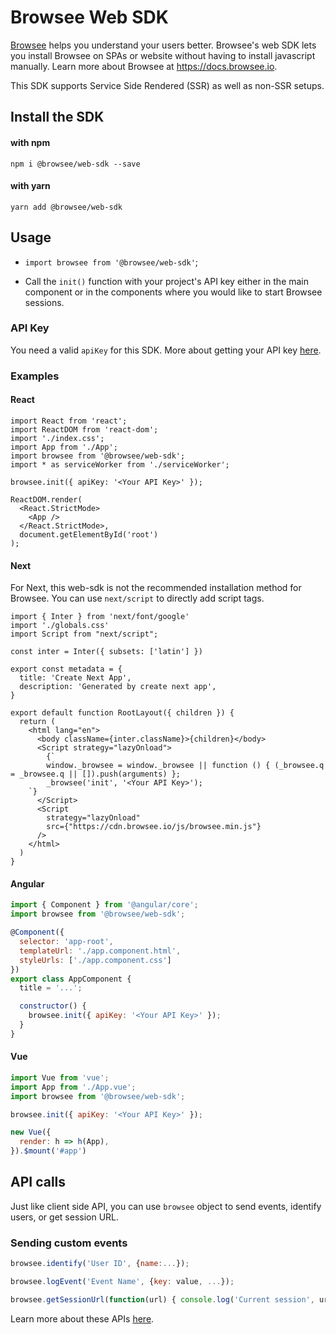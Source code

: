 # Browsee Web SDK

[Browsee](https://browsee.io) helps you understand your users better.
Browsee's web SDK lets you install Browsee on SPAs or website without having to
install javascript manually. Learn more about Browsee at https://docs.browsee.io.

This SDK supports Service Side Rendered (SSR) as well as non-SSR setups.

## Install the SDK

#### with npm

```
npm i @browsee/web-sdk --save
```

#### with yarn
```
yarn add @browsee/web-sdk
```

## Usage

* `import browsee from '@browsee/web-sdk'`;

* Call the `init()` function with your project's API key either in the main component or in the components where you would like to start Browsee sessions.

### API Key

You need a valid `apiKey` for this SDK. More about getting your API key [here](https://docs.browsee.io/integration/sdk-integration).

### Examples

#### React

```JSX
import React from 'react';
import ReactDOM from 'react-dom';
import './index.css';
import App from './App';
import browsee from '@browsee/web-sdk';
import * as serviceWorker from './serviceWorker';

browsee.init({ apiKey: '<Your API Key>' });

ReactDOM.render(
  <React.StrictMode>
    <App />
  </React.StrictMode>,
  document.getElementById('root')
);
```

#### Next

For Next, this web-sdk is not the recommended installation method for Browsee.
You can use `next/script` to directly add script tags.

```JSX
import { Inter } from 'next/font/google'
import './globals.css'
import Script from "next/script";

const inter = Inter({ subsets: ['latin'] })

export const metadata = {
  title: 'Create Next App',
  description: 'Generated by create next app',
}

export default function RootLayout({ children }) {
  return (
    <html lang="en">
      <body className={inter.className}>{children}</body>
      <Script strategy="lazyOnload">
        {`
        window._browsee = window._browsee || function () { (_browsee.q = _browsee.q || []).push(arguments) };
        _browsee('init', '<Your API Key>'); 
    `}
      </Script>
      <Script
        strategy="lazyOnload"
        src={"https://cdn.browsee.io/js/browsee.min.js"}
      />
    </html>
  )
}

```

#### Angular

```javascript
import { Component } from '@angular/core';
import browsee from '@browsee/web-sdk';

@Component({
  selector: 'app-root',
  templateUrl: './app.component.html',
  styleUrls: ['./app.component.css']
})
export class AppComponent {
  title = '...';

  constructor() {
    browsee.init({ apiKey: '<Your API Key>' });
  }
}
```

#### Vue

```javascript
import Vue from 'vue';
import App from './App.vue';
import browsee from '@browsee/web-sdk';

browsee.init({ apiKey: '<Your API Key>' });

new Vue({
  render: h => h(App),
}).$mount('#app')
```

## API calls

Just like client side API, you can use `browsee` object to send events, identify
users, or get session URL.

### Sending custom events

```JavaScript
browsee.identify('User ID', {name:...});

browsee.logEvent('Event Name', {key: value, ...});

browsee.getSessionUrl(function(url) { console.log('Current session', url); });
```

Learn more about these APIs [here](https://docs.browsee.io/integration/api-calls).
